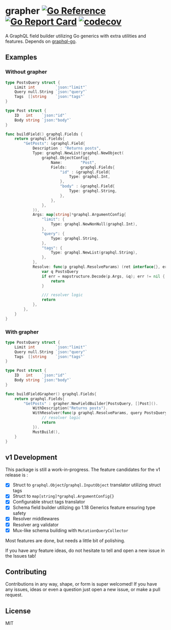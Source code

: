 # grapher [![Go Reference](https://pkg.go.dev/badge/github.com/reaganiwadha/grapher.svg)](https://pkg.go.dev/github.com/reaganiwadha/grapher) [![Go Report Card](https://goreportcard.com/badge/github.com/reaganiwadha/grapher)](https://goreportcard.com/report/github.com/reaganiwadha/grapher) [![codecov](https://codecov.io/gh/reaganiwadha/grapher/branch/trunk/graph/badge.svg)](https://codecov.io/gh/reaganiwadha/grapher)

A GraphQL field builder utilizing Go generics with extra utilities and features.
Depends on [graphql-go](https://github.com/graphql-go/graphql).

## Examples
### Without grapher
```go
type PostsQuery struct {
	Limit int         `json:"limit"`
	Query null.String `json:"query"`
	Tags  []string    `json:"tags"`
}

type Post struct {
	ID   int    `json:"id"`
	Body string `json:"body"`
}

func buildField() graphql.Fields {
	return graphql.Fields{
		"GetPosts": &graphql.Field{
			Description : "Returns posts",
			Type: graphql.NewList(graphql.NewObject(
				graphql.ObjectConfig{
					Name:        "Post",
					Fields:      graphql.Fields{
						"id" : &graphql.Field{
							Type: graphql.Int,
						},
						"body" : &graphql.Field{
							Type: graphql.String,
						},
					},
				},
			)),
			Args: map[string]*graphql.ArgumentConfig{
				"limit": {
					Type: graphql.NewNonNull(graphql.Int),
				},
				"query": {
					Type: graphql.String,
				},
				"tags": {
					Type: graphql.NewList(graphql.String),
				},
			},
			Resolve: func(p graphql.ResolveParams) (ret interface{}, err error) {
				var q PostsQuery
				if err = mapstructure.Decode(p.Args, &q); err != nil {
					return
				}

				/// resolver logic
				return
			},
		},
	}
}
```

### With grapher
```go
type PostsQuery struct {
	Limit int         `json:"limit"`
	Query null.String `json:"query"`
	Tags  []string    `json:"tags"`
}

type Post struct {
	ID   int    `json:"id"`
	Body string `json:"body"`
}

func buildFieldGrapher() graphql.Fields{
	return graphql.Fields{
		"GetPosts" : grapher.NewFieldBuilder[PostsQuery, []Post]().
			WithDescription("Returns posts").
			WithResolver(func(p graphql.ResolveParams, query PostsQuery) (ret []Post, err error) {
				// resolver logic
				return 
			}).
			MustBuild(),
	}
}
```

## v1 Development
This package is still a work-in-progress. The feature candidates for the v1 release is :
- [x] Struct to `graphql.Object`/`graphql.InputObject` translator utilizing struct tags
- [x] Struct to `map[string]*graphql.ArgumentConfig{}`
- [x] Configurable struct tags translator
- [x] Schema field builder utilizing go 1.18 Generics feature ensuring type safety
- [x] Resolver middlewares
- [x] Resolver arg validator
- [x] Mux-like schema building with `MutationQueryCollector`

Most features are done, but needs a little bit of polishing.

If you have any feature ideas, do not hesitate to tell and open a new issue in the Issues tab!

## Contributing
Contributions in any way, shape, or form is super welcomed! If you have any issues, ideas or even a question just open a new issue, or make a pull request. 

## License
MIT
